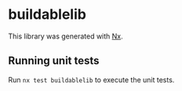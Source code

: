 # buildablelib

This library was generated with [Nx](https://nx.dev).

## Running unit tests

Run `nx test buildablelib` to execute the unit tests.
